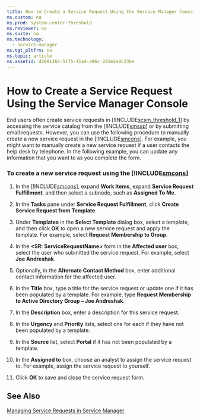 ```yaml
---
title: How to Create a Service Request Using the Service Manager Console
ms.custom: na
ms.prod: system-center-threshold
ms.reviewer: na
ms.suite: na
ms.technology: 
  - service-manager
ms.tgt_pltfrm: na
ms.topic: article
ms.assetid: d2081264-5175-41a4-a96c-283e2e9c23be
---
```

# How to Create a Service Request Using the Service Manager Console
End users often create service requests in [!INCLUDE[scsm_threshold_1](../../Token/scsm_threshold_1_md.md)] by accessing the service catalog from the [!INCLUDE[smssp](../../Token/smssp_md.md)] or by submitting email requests. However, you can use the following procedure to manually create a new service request in the [!INCLUDE[smcons](../../Token/smcons_md.md)]. For example, you might want to manually create a new service request if a user contacts the help desk by telephone. In the following example, you can update any information that you want to as you complete the form.

### To create a new service request using the [!INCLUDE[smcons](../../Token/smcons_md.md)]

1.  In the [!INCLUDE[smcons](../../Token/smcons_md.md)], expand **Work Items**, expand **Service Request Fulfillment**, and then select a subnode, such as **Assigned To Me**.

2.  In the **Tasks** pane under **Service Request Fulfillment**, click **Create Service Request from Template**.

3.  Under **Templates** in the **Select Template** dialog box, select a template, and then click **OK** to open a new service request and apply the template. For example, select **Request Membership to Group**.

4.  In the **<SR<ID>: ServiceRequestName>** form in the **Affected user** box, select the user who submitted the service request. For example, select **Joe Andreshak**.

5.  Optionally, in the **Alternate Contact Method** box, enter additional contact information for the affected user.

6.  In the **Title** box, type a title for the service request or update one if it has been populated by a template. For example, type **Request Membership to Active Directory Group – Joe Andreshak**.

7.  In the **Description** box, enter a description for this service request.

8.  In the **Urgency** and **Priority** lists, select one for each if they have not been populated by a template.

9. In the **Source** list, select **Portal** if it has not been populated by a template.

10. In the **Assigned to** box, choose an analyst to assign the service request to. For example, assign the service request to yourself.

11. Click **OK** to save and close the service request form.

## See Also
[Managing Service Requests in Service Manager](Managing-Service-Requests-in-Service-Manager.md)



